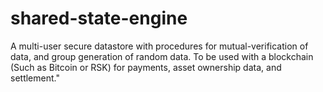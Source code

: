 # shared-state-engine

A multi-user secure datastore with procedures for mutual-verification of data, and group generation of random data. To be used with a blockchain (Such as Bitcoin or RSK) for payments, asset ownership data, and settlement."
